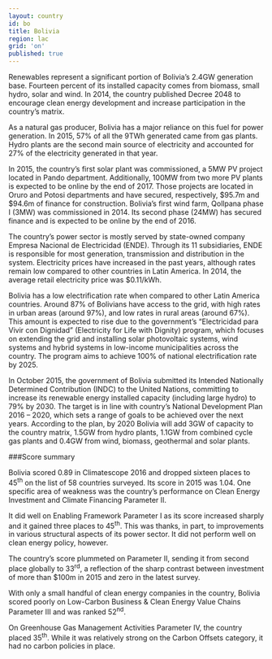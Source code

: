 ```yaml
---
layout: country
id: bo
title: Bolivia
region: lac
grid: 'on'
published: true
---
```


Renewables represent a significant portion of Bolivia’s 2.4GW generation base. Fourteen percent of its installed capacity comes from biomass, small hydro, solar and wind. In 2014, the country published Decree 2048 to encourage clean energy development and increase participation in the country’s matrix.

As a natural gas producer, Bolivia has a major reliance on this fuel for power generation. In 2015, 57% of all the 9TWh generated came from gas plants. Hydro plants are the second main source of electricity and accounted for 27% of the electricity generated in that year.

In 2015, the country’s first solar plant was commissioned, a 5MW PV project located in Pando department. Additionally, 100MW from two more PV plants is expected to be online by the end of 2017. Those projects are located in Oruro and Potosi departments and have secured, respectively, $95.7m and $94.6m of finance for construction. Bolivia’s first wind farm, Qollpana phase I (3MW) was commissioned in 2014. Its second phase (24MW) has secured finance and is expected to be online by the end of 2016.

The country’s power sector is mostly served by state-owned company Empresa Nacional de Electricidad (ENDE). Through its 11 subsidiaries, ENDE is responsible for most generation, transmission and distribution in the system. Electricity prices have increased in the past years, although rates remain low compared to other countries in Latin America. In 2014, the average retail electricity price was $0.11/kWh.

Bolivia has a low electrification rate when compared to other Latin America countries. Around 87% of Bolivians have access to the grid, with high rates in urban areas (around 97%), and low rates in rural areas (around 67%). This amount is expected to rise due to the government’s “Electricidad para Vivir con Dignidad” (Electricity for Life with Dignity) program, which focuses on extending the grid and installing solar photovoltaic systems, wind systems and hybrid systems in low-income municipalities across the country. The program aims to achieve 100% of national electrification rate by 2025.

In October 2015, the government of Bolivia submitted its Intended Nationally Determined Contribution (INDC) to the United Nations, committing to increase its renewable energy installed capacity (including large hydro) to 79% by 2030. The target is in line with country’s National Development Plan 2016 – 2020, which sets a range of goals to be achieved over the next years. According to the plan, by 2020 Bolivia will add 3GW of capacity to the country matrix, 1.5GW from hydro plants, 1.1GW from combined cycle gas plants and 0.4GW from wind, biomass, geothermal and solar plants. 


###Score summary

Bolivia scored 0.89 in Climatescope 2016 and dropped sixteen places to 45<sup>th</sup> on the list of 58 countries surveyed. Its score in 2015 was 1.04. One specific area of weakness was the country’s performance on Clean Energy Investment and Climate Financing Parameter II.

It did well on Enabling Framework Parameter I as its score increased sharply and it gained three places to 45<sup>th</sup>. This was thanks, in part, to improvements in various structural aspects of its power sector. It did not perform well on clean energy policy, however.

The country’s score plummeted on Parameter II, sending it from second place globally to 33<sup>rd</sup>, a reflection of the sharp contrast between investment of more than $100m in 2015 and zero in the latest survey.

With only a small handful of clean energy companies in the country, Bolivia scored poorly on Low-Carbon Business & Clean Energy Value Chains Parameter III and was ranked 52<sup>nd</sup>.

On Greenhouse Gas Management Activities Parameter IV, the country placed 35<sup>th</sup>. While it was relatively strong on the Carbon Offsets category, it had no carbon policies in place.
